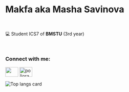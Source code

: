 <h1 align="left">Makfa aka Masha Savinova</h1>

<br>

 :computer: Student ICS7 of __BMSTU__ (3rd year) 

<br>
<h3 align="left">Connect with me:</h3>
<p align="left">
  <a href="https://t.me/akamakfa" target="blank"><img align="center"
      src="https://www.svgrepo.com/show/303292/telegram-logo.svg" height="30" width="40" /></a>
  <a href="https://vk.com/massssssssshhhhhhhka" target="blank"><img align="center"
      src="https://raw.githubusercontent.com/rahuldkjain/github-profile-readme-generator/master/src/images/icons/Social/vk.svg"
      alt="poliorang" height="30" width="40" /></a>
</p>

![Top langs card](https://github-readme-stats.vercel.app/api/top-langs/?username=mshsvnv&theme=gotham&layout=compact)
